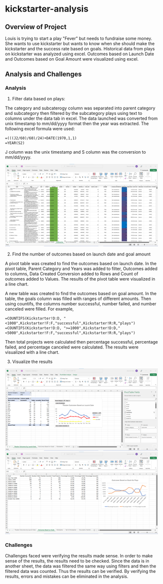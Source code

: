 # kickstarter-analysis
## Overview of Project
Louis is trying to start a play "Fever" but needs to fundraise some money. She wants to use kickstarter but wants to know when she should make the kickstarter and the success rate based on goals. Historical data from plays on kickstarter was analyzed using excel. Outcomes based on Launch Date and Outcomes based on Goal Amount were visualized using excel.
## Analysis and Challenges
### Analysis
1. Filter data based on plays:

The category and subcaterogy column was separated into parent category and subcategory then filtered by the subcategory plays using text to columns under the data tab in excel. The data launched was converted from unix timestamp to mm/dd/yyyy format then the year was extracted. The following excel formula were used: 
```
=(((J2/60)/60)/24)+DATE(1970,1,1)
=YEAR(S2)
```
J column was the unix timestamp and S column was the conversion to mm/dd/yyyy.

![Kickstarter Data](https://github.com/eddieperez1/kickstarter-analysis/blob/main/screenshot%20of%20kickstarter%20data.png)

2. Find the number of outcomes based on launch date and goal amount

A pivot table was created to find the outcomes based on launch date. In the pivot table, Parent Category and Years was added to filter, Outcomes added to columns, Data Created Conversion added to Rows and Count of outcomes added to Values. The results of the pivot table were visualized in a line chart.

A new table was created to find the outcomes based on goal amount. In the table, the goals column was filled with ranges of different amounts. Then using countifs, the columns number successful, number failed, and number canceled were filled. For example,
```
=COUNTIFS(Kickstarter!D:D, "<1000",Kickstarter!F:F,"successful",Kickstarter!R:R,"plays")
=COUNTIFS(Kickstarter!D:D, ">=1000",Kickstarter!D:D,"<5000",Kickstarter!F:F,"successful",Kickstarter!R:R,"plays")
```
Then total projects were calculated then percentage successful, percentage failed, and percentage canceled were calculated. The results were visualized with a line chart.

3. Visualize the results

![Theater Outcomes Based on Launch Date](https://github.com/eddieperez1/kickstarter-analysis/blob/main/screenshot%20of%20theater%20outcomes%20by%20launch%20date.png)
![Outcomes vs Goals](https://github.com/eddieperez1/kickstarter-analysis/blob/main/screenshot%20of%20outcomes%20vs%20goals.png)
### Challenges
Challenges faced were verifying the results made sense. In order to make sense of the results, the results need to be checked. Since the data is in another sheet, the data was filtered the same way using filters and then the filtered data was counted. Thus the results can be verified. By verifying the results, errors and mistakes can be eliminated in the analysis.
